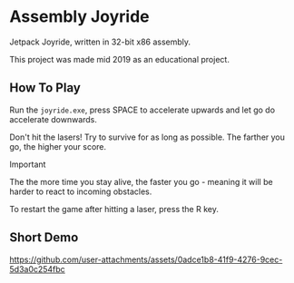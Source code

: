 # Assembly Joyride
Jetpack Joyride, written in 32-bit x86 assembly.

This project was made mid 2019 as an educational project. 

## How To Play
Run the `joyride.exe`, press SPACE to accelerate upwards and let go do accelerate downwards.

Don't hit the lasers!
Try to survive for as long as possible. The farther you go, the higher your score. 
> [!IMPORTANT]
> The the more time you stay alive, the faster you go - meaning it will be harder to react to incoming obstacles.

To restart the game after hitting a laser, press the R key.

## Short Demo
https://github.com/user-attachments/assets/0adce1b8-41f9-4276-9cec-5d3a0c254fbc



